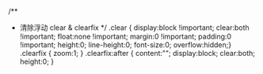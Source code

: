 /**
 *  清除浮动 clear & clearfix
 */
.clear { display:block !important; clear:both !important; float:none !important; margin:0 !important; padding:0 !important; height:0; line-height:0; font-size:0; overflow:hidden;}
.clearfix { zoom:1; }
.clearfix:after { content:""; display:block; clear:both; height:0; }
